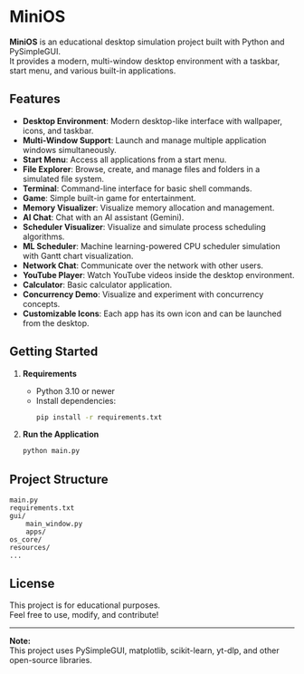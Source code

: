 # MiniOS

**MiniOS** is an educational desktop simulation project built with Python and PySimpleGUI.  
It provides a modern, multi-window desktop environment with a taskbar, start menu, and various built-in applications.

## Features

- **Desktop Environment**: Modern desktop-like interface with wallpaper, icons, and taskbar.
- **Multi-Window Support**: Launch and manage multiple application windows simultaneously.
- **Start Menu**: Access all applications from a start menu.
- **File Explorer**: Browse, create, and manage files and folders in a simulated file system.
- **Terminal**: Command-line interface for basic shell commands.
- **Game**: Simple built-in game for entertainment.
- **Memory Visualizer**: Visualize memory allocation and management.
- **AI Chat**: Chat with an AI assistant (Gemini).
- **Scheduler Visualizer**: Visualize and simulate process scheduling algorithms.
- **ML Scheduler**: Machine learning-powered CPU scheduler simulation with Gantt chart visualization.
- **Network Chat**: Communicate over the network with other users.
- **YouTube Player**: Watch YouTube videos inside the desktop environment.
- **Calculator**: Basic calculator application.
- **Concurrency Demo**: Visualize and experiment with concurrency concepts.
- **Customizable Icons**: Each app has its own icon and can be launched from the desktop.

## Getting Started

1. **Requirements**
   - Python 3.10 or newer
   - Install dependencies:
     ```sh
     pip install -r requirements.txt
     ```

2. **Run the Application**
   ```sh
   python main.py
   ```

## Project Structure

```
main.py
requirements.txt
gui/
    main_window.py
    apps/
os_core/
resources/
...
```

## License

This project is for educational purposes.  
Feel free to use, modify, and contribute!

---

**Note:**  
This project uses PySimpleGUI, matplotlib, scikit-learn, yt-dlp, and other open-source libraries.
